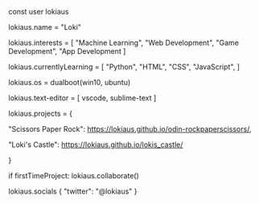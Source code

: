 const user lokiaus

lokiaus.name = "Loki"

lokiaus.interests = [
  "Machine Learning",
  "Web Development",
  "Game Development",
  "App Development
]


lokiaus.currentlyLearning = [
  "Python",
  "HTML",
  "CSS",
  "JavaScript",
]


lokiaus.os = dualboot(win10, ubuntu)


lokiaus.text-editor = [
  vscode,
  sublime-text
]


lokiaus.projects = {

  "Scissors Paper Rock": https://lokiaus.github.io/odin-rockpaperscissors/,

  "Loki's Castle": https://lokiaus.github.io/lokis_castle/

}


if firstTimeProject:
  lokiaus.collaborate()



lokiaus.socials {
  "twitter": "@lokiaus" 
}
